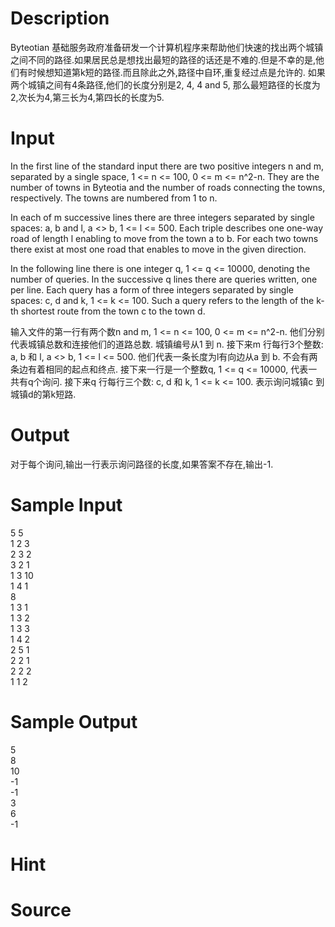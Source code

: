 
# Description

<div class="content">Byteotian 基础服务政府准备研发一个计算机程序来帮助他们快速的找出两个城镇之间不同的路径.如果居民总是想找出最短的路径的话还是不难的.但是不幸的是,他们有时候想知道第k短的路径.而且除此之外,路径中自环,重复经过点是允许的. 
如果两个城镇之间有4条路径,他们的长度分别是2, 4, 4 and 5, 那么最短路径的长度为2,次长为4,第三长为4,第四长的长度为5. 
</div>

# Input

<div class="content">In the first line of the standard input there are two positive integers n and m, separated by a single space, 1 &lt;= n &lt;= 100, 0 &lt;= m &lt;= n^2-n. They are the number of towns in Byteotia and the number of roads connecting the towns, respectively. The towns are numbered from 1 to n.

In each of m successive lines there are three integers separated by single spaces: a, b and l, a &lt;&gt; b, 1 &lt;= l &lt;= 500. Each triple describes one one-way road of length l enabling to move from the town a to b. For each two towns there exist at most one road that enables to move in the given direction.

In the following line there is one integer q, 1 &lt;= q &lt;= 10000, denoting the number of queries. In the successive q lines there are queries written, one per line. Each query has a form of three integers separated by single spaces: c, d and k, 1 &lt;= k &lt;= 100. Such a query refers to the length of the k-th shortest route from the town c to the town d.




输入文件的第一行有两个数n and m, 1 &lt;= n &lt;= 100, 0 &lt;= m &lt;= n^2-n. 他们分别代表城镇总数和连接他们的道路总数. 城镇编号从1 到 n.
接下来m 行每行3个整数: a, b 和 l, a &lt;&gt; b, 1 &lt;= l &lt;= 500. 他们代表一条长度为l有向边从a 到 b. 不会有两条边有着相同的起点和终点.
接下来一行是一个整数q, 1 &lt;= q &lt;= 10000, 代表一共有q个询问. 接下来q 行每行三个数: c, d 和 k, 1 &lt;= k &lt;= 100. 表示询问城镇c 到城镇d的第k短路.
</div>

# Output

<div class="content">对于每个询问,输出一行表示询问路径的长度,如果答案不存在,输出-1. 
</div>

# Sample Input

<div class="content"><span class="sampledata">5 5<br/>
1 2 3<br/>
2 3 2<br/>
3 2 1<br/>
1 3 10<br/>
1 4 1<br/>
8<br/>
1 3 1<br/>
1 3 2<br/>
1 3 3<br/>
1 4 2<br/>
2 5 1<br/>
2 2 1<br/>
2 2 2<br/>
1 1 2<br/>
</span></div>

# Sample Output

<div class="content"><span class="sampledata">5<br/>
8<br/>
10<br/>
-1<br/>
-1<br/>
3<br/>
6<br/>
-1<br/>
</span></div>

# Hint

<div class="content"><p></p></div>

# Source

<div class="content"><p><a href="problemset.php?search="></a></p></div>

